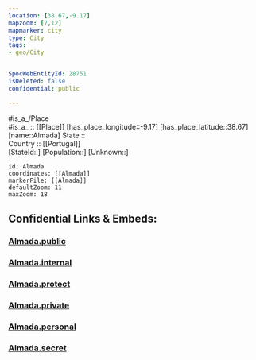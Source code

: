 ```yaml
---
location: [38.67,-9.17] 
mapzoom: [7,12] 
mapmarker: city 
type: City
tags:
- geo/City


SpocWebEntityId: 28751
isDeleted: false
confidential: public

---
```

#is_a_/Place  
#is_a_ :: [[Place]] 
[has_place_longitude::-9.17] 
[has_place_latitude::38.67] 
[name::Almada] 
State ::  
Country :: [[Portugal]]  
[StateId::] 
[Population::] 
[Unknown::] 


```leaflet
id: Almada
coordinates: [[Almada]] 
markerFile: [[Almada]] 
defaultZoom: 11 
maxZoom: 18
```


## Confidential Links & Embeds: 

### [Almada.public](/_public/\Earth\Continent\Europe\Europe~South\Portugal\Districts~Portugal\Setúbal\CityAlmada.public.md) 

### [Almada.internal](/_internal/\Earth\Continent\Europe\Europe~South\Portugal\Districts~Portugal\Setúbal\CityAlmada.internal.md) 

### [Almada.protect](/_protect/\Earth\Continent\Europe\Europe~South\Portugal\Districts~Portugal\Setúbal\CityAlmada.protect.md) 

### [Almada.private](/_private/\Earth\Continent\Europe\Europe~South\Portugal\Districts~Portugal\Setúbal\CityAlmada.private.md) 

### [Almada.personal](/_personal/\Earth\Continent\Europe\Europe~South\Portugal\Districts~Portugal\Setúbal\CityAlmada.personal.md) 

### [Almada.secret](/_secret/\Earth\Continent\Europe\Europe~South\Portugal\Districts~Portugal\Setúbal\CityAlmada.secret.md)

